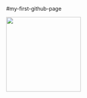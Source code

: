 #my-first-github-page
<div id="screenshot"</div>
 <figure></figure>
<img src="sreenshot/images.jpg" width="200">
 
